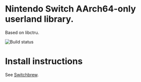 # Nintendo Switch AArch64-only userland library.
Based on libctru.

![Build status](https://github.com/glitched-nx/libnx/actions/workflows/build.yaml/badge.svg)

# Install instructions
See [Switchbrew](https://switchbrew.org/wiki/Setting_up_Development_Environment).
